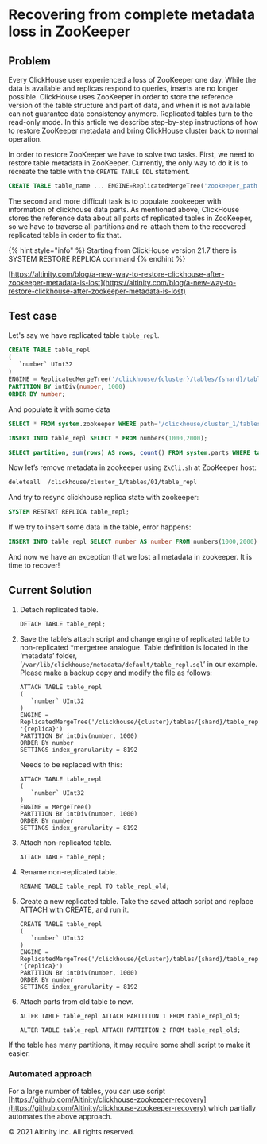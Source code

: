 # Recovering from complete metadata loss in ZooKeeper

## Problem <a id="Recoveringfromcompletemetadatalossinzookeeper-Problem"></a>

Every ClickHouse user experienced a loss of ZooKeeper one day. While the data is available and replicas respond to queries, inserts are no longer possible. ClickHouse uses ZooKeeper in order to store the reference version of the table structure and part of data, and when it is not available can not guarantee data consistency anymore. Replicated tables turn to the read-only mode. In this article we describe step-by-step instructions of how to restore ZooKeeper metadata and bring ClickHouse cluster back to normal operation.

In order to restore ZooKeeper we have to solve two tasks. First, we need to restore table metadata in ZooKeeper. Currently, the only way to do it is to recreate the table with the `CREATE TABLE DDL` statement.

```sql
CREATE TABLE table_name ... ENGINE=ReplicatedMergeTree('zookeeper_path','replica_name');
```

The second and more difficult task is to populate zookeeper with information of clickhouse data parts. As mentioned above, ClickHouse stores the reference data about all parts of replicated tables in ZooKeeper, so we have to traverse all partitions and re-attach them to the recovered replicated table in order to fix that.

{% hint style="info" %}
Starting from ClickHouse version 21.7 there is SYSTEM RESTORE REPLICA command
{% endhint %}

[https://altinity.com/blog/a-new-way-to-restore-clickhouse-after-zookeeper-metadata-is-lost](https://altinity.com/blog/a-new-way-to-restore-clickhouse-after-zookeeper-metadata-is-lost)

## Test case <a id="Recoveringfromcompletemetadatalossinzookeeper-Testcase"></a>

Let's say we have replicated table `table_repl`.

```sql
CREATE TABLE table_repl 
(
   `number` UInt32
)
ENGINE = ReplicatedMergeTree('/clickhouse/{cluster}/tables/{shard}/table_repl','{replica}')
PARTITION BY intDiv(number, 1000)
ORDER BY number;
```

And populate it with some data

```sql
SELECT * FROM system.zookeeper WHERE path='/clickhouse/cluster_1/tables/01/';

INSERT INTO table_repl SELECT * FROM numbers(1000,2000);

SELECT partition, sum(rows) AS rows, count() FROM system.parts WHERE table='table_repl' AND active GROUP BY partition;
```

Now let’s remove metadata in zookeeper using `ZkCli.sh` at ZooKeeper host:

```bash
deleteall  /clickhouse/cluster_1/tables/01/table_repl
```

And try to resync clickhouse replica state with zookeeper:

```sql
SYSTEM RESTART REPLICA table_repl;
```

If we try to insert some data in the table, error happens:

```sql
INSERT INTO table_repl SELECT number AS number FROM numbers(1000,2000) WHERE number % 2 = 0;
```

And now we have an exception that we lost all metadata in zookeeper. It is time to recover!

## Current Solution <a id="Recoveringfromcompletemetadatalossinzookeeper-CurrentSolution"></a>

1. Detach replicated table.

   ```text
   DETACH TABLE table_repl;
   ```

2. Save the table’s attach script and change engine of replicated table to non-replicated \*mergetree analogue. Table definition is located in the ‘metadata’ folder, ‘`/var/lib/clickhouse/metadata/default/table_repl.sql`’ in our example. Please make a backup copy and modify the file as follows:

   ```text
   ATTACH TABLE table_repl
   (
      `number` UInt32
   )
   ENGINE = ReplicatedMergeTree('/clickhouse/{cluster}/tables/{shard}/table_repl', '{replica}')
   PARTITION BY intDiv(number, 1000)
   ORDER BY number
   SETTINGS index_granularity = 8192
   ```

   Needs to be replaced with this:

   ```text
   ATTACH TABLE table_repl
   (
      `number` UInt32
   )
   ENGINE = MergeTree()
   PARTITION BY intDiv(number, 1000)
   ORDER BY number
   SETTINGS index_granularity = 8192
   ```

3. Attach non-replicated table.

   ```text
   ATTACH TABLE table_repl;
   ```

4. Rename non-replicated table.

   ```text
   RENAME TABLE table_repl TO table_repl_old;
   ```

5. Create a new replicated table. Take the saved attach script and replace ATTACH with CREATE, and run it.

   ```text
   CREATE TABLE table_repl
   (
      `number` UInt32
   )
   ENGINE = ReplicatedMergeTree('/clickhouse/{cluster}/tables/{shard}/table_repl', '{replica}')
   PARTITION BY intDiv(number, 1000)
   ORDER BY number
   SETTINGS index_granularity = 8192
   ```

6. Attach parts from old table to new.

   ```text
   ALTER TABLE table_repl ATTACH PARTITION 1 FROM table_repl_old;

   ALTER TABLE table_repl ATTACH PARTITION 2 FROM table_repl_old;
   ```

If the table has many partitions, it may require some shell script to make it easier.

### Automated approach

For a large number of tables, you can use script  [https://github.com/Altinity/clickhouse-zookeeper-recovery](https://github.com/Altinity/clickhouse-zookeeper-recovery) which partially automates the above approach.



© 2021 Altinity Inc. All rights reserved.

